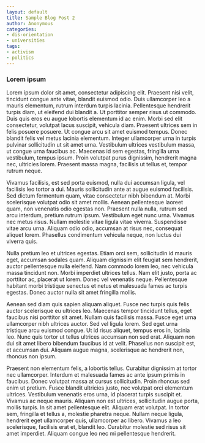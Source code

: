 ```yaml
---
layout: default
title: Sample Blog Post 2
author: Anonymous
categories:
- dis-orientation
- universities
tags:
- activism
- politics
---
```


### Lorem ipsum

Lorem ipsum dolor sit amet, consectetur adipiscing elit. Praesent nisi velit, tincidunt congue ante vitae, blandit euismod odio. Duis ullamcorper leo a mauris elementum, rutrum interdum turpis lacinia. Pellentesque hendrerit turpis diam, ut eleifend dui blandit a. Ut porttitor semper risus ut commodo. Duis quis eros eu augue lobortis elementum id ac enim. Morbi sed elit consectetur, volutpat lacus suscipit, vehicula diam.<!-- more --> Praesent ultrices sem in felis posuere posuere. Ut congue arcu sit amet euismod tempus. Donec blandit felis vel metus lacinia elementum. Integer ullamcorper urna in turpis pulvinar sollicitudin ut sit amet urna. Vestibulum ultrices vestibulum massa, ut congue urna faucibus ac. Maecenas id sem egestas, fringilla urna vestibulum, tempus ipsum. Proin volutpat purus dignissim, hendrerit magna nec, ultricies lorem. Praesent massa magna, facilisis ut tellus et, tempor rutrum neque.

Vivamus facilisis, est sed porta euismod, nulla dui accumsan ligula, vel facilisis leo tortor a dui. Mauris sollicitudin ante at augue euismod facilisis. Sed dictum fermentum quam, vitae consectetur nibh bibendum at. Morbi scelerisque volutpat odio sit amet mollis. Aenean pellentesque laoreet quam, non venenatis odio egestas non. Praesent nulla nulla, rutrum sed arcu interdum, pretium rutrum ipsum. Vestibulum eget nunc urna. Vivamus nec metus risus. Nullam molestie vitae ligula vitae viverra. Suspendisse vitae arcu urna. Aliquam odio odio, accumsan at risus nec, consequat aliquet lorem. Phasellus condimentum vehicula neque, non luctus dui viverra quis.

Nulla pretium leo et ultrices egestas. Etiam orci sem, sollicitudin id mauris eget, accumsan sodales quam. Aliquam dignissim elit feugiat sem hendrerit, auctor pellentesque nulla eleifend. Nam commodo lorem leo, nec vehicula massa tincidunt non. Morbi imperdiet ultrices tellus. Nam elit justo, porta ac porttitor ac, placerat ut lorem. Donec vel venenatis neque. Pellentesque habitant morbi tristique senectus et netus et malesuada fames ac turpis egestas. Donec auctor nulla sit amet fringilla mollis.

Aenean sed diam quis sapien aliquam aliquet. Fusce nec turpis quis felis auctor scelerisque eu ultrices leo. Maecenas tempor tincidunt tellus, eget faucibus nisi porttitor sit amet. Nullam quis facilisis massa. Fusce eget urna ullamcorper nibh ultrices auctor. Sed vel ligula lorem. Sed eget urna tristique arcu euismod congue. Ut id risus aliquet, tempus eros in, lacinia leo. Nunc quis tortor ut tellus ultrices accumsan non sed erat. Aliquam non dui sit amet libero bibendum faucibus id at velit. Phasellus non suscipit est, et accumsan dui. Aliquam augue magna, scelerisque ac hendrerit non, rhoncus non ipsum.

Praesent non elementum felis, a lobortis tellus. Curabitur dignissim at tortor nec ullamcorper. Interdum et malesuada fames ac ante ipsum primis in faucibus. Donec volutpat massa at cursus sollicitudin. Proin rhoncus sed enim ut pretium. Fusce blandit ultricies justo, nec volutpat orci elementum ultrices. Vestibulum venenatis eros urna, id placerat turpis suscipit et. Vivamus ac neque mauris. Aliquam non est ultrices, sollicitudin augue porta, mollis turpis. In sit amet pellentesque elit. Aliquam erat volutpat. In tortor sem, fringilla et tellus a, molestie pharetra neque. Nullam neque ligula, hendrerit eget ullamcorper quis, ullamcorper ac libero. Vivamus a leo scelerisque, facilisis erat et, blandit leo. Curabitur molestie sed risus sit amet imperdiet. Aliquam congue leo nec mi pellentesque hendrerit. 
